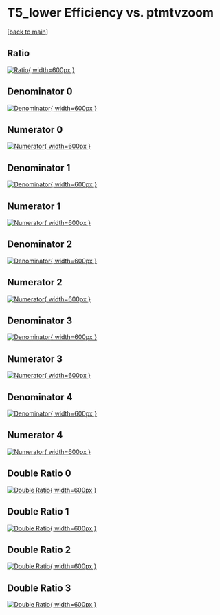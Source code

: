 # T5_lower Efficiency vs. ptmtvzoom

[[back to main](./)]



## Ratio

[![Ratio](../mtv/var/T5_lower_xtr_11_-1_eff_ptmtvzoom.png){ width=600px }](../mtv/var/T5_lower_xtr_11_-1_eff_ptmtvzoom.pdf)

## Denominator 0

[![Denominator](../mtv/den/T5_lower_xtr_11_-1_eff_ptmtvzoom_den0.png){ width=600px }](../mtv/den/T5_lower_xtr_11_-1_eff_ptmtvzoom_den0.pdf)

## Numerator 0

[![Numerator](../mtv/num/T5_lower_xtr_11_-1_eff_ptmtvzoom_num0.png){ width=600px }](../mtv/num/T5_lower_xtr_11_-1_eff_ptmtvzoom_num0.pdf)

## Denominator 1

[![Denominator](../mtv/den/T5_lower_xtr_11_-1_eff_ptmtvzoom_den1.png){ width=600px }](../mtv/den/T5_lower_xtr_11_-1_eff_ptmtvzoom_den1.pdf)

## Numerator 1

[![Numerator](../mtv/num/T5_lower_xtr_11_-1_eff_ptmtvzoom_num1.png){ width=600px }](../mtv/num/T5_lower_xtr_11_-1_eff_ptmtvzoom_num1.pdf)

## Denominator 2

[![Denominator](../mtv/den/T5_lower_xtr_11_-1_eff_ptmtvzoom_den2.png){ width=600px }](../mtv/den/T5_lower_xtr_11_-1_eff_ptmtvzoom_den2.pdf)

## Numerator 2

[![Numerator](../mtv/num/T5_lower_xtr_11_-1_eff_ptmtvzoom_num2.png){ width=600px }](../mtv/num/T5_lower_xtr_11_-1_eff_ptmtvzoom_num2.pdf)

## Denominator 3

[![Denominator](../mtv/den/T5_lower_xtr_11_-1_eff_ptmtvzoom_den3.png){ width=600px }](../mtv/den/T5_lower_xtr_11_-1_eff_ptmtvzoom_den3.pdf)

## Numerator 3

[![Numerator](../mtv/num/T5_lower_xtr_11_-1_eff_ptmtvzoom_num3.png){ width=600px }](../mtv/num/T5_lower_xtr_11_-1_eff_ptmtvzoom_num3.pdf)

## Denominator 4

[![Denominator](../mtv/den/T5_lower_xtr_11_-1_eff_ptmtvzoom_den4.png){ width=600px }](../mtv/den/T5_lower_xtr_11_-1_eff_ptmtvzoom_den4.pdf)

## Numerator 4

[![Numerator](../mtv/num/T5_lower_xtr_11_-1_eff_ptmtvzoom_num4.png){ width=600px }](../mtv/num/T5_lower_xtr_11_-1_eff_ptmtvzoom_num4.pdf)

## Double Ratio 0

[![Double Ratio](../mtv/ratio/T5_lower_xtr_11_-1_eff_ptmtvzoom_ratio0.png){ width=600px }](../mtv/ratio/T5_lower_xtr_11_-1_eff_ptmtvzoom_ratio0.pdf)

## Double Ratio 1

[![Double Ratio](../mtv/ratio/T5_lower_xtr_11_-1_eff_ptmtvzoom_ratio1.png){ width=600px }](../mtv/ratio/T5_lower_xtr_11_-1_eff_ptmtvzoom_ratio1.pdf)

## Double Ratio 2

[![Double Ratio](../mtv/ratio/T5_lower_xtr_11_-1_eff_ptmtvzoom_ratio2.png){ width=600px }](../mtv/ratio/T5_lower_xtr_11_-1_eff_ptmtvzoom_ratio2.pdf)

## Double Ratio 3

[![Double Ratio](../mtv/ratio/T5_lower_xtr_11_-1_eff_ptmtvzoom_ratio3.png){ width=600px }](../mtv/ratio/T5_lower_xtr_11_-1_eff_ptmtvzoom_ratio3.pdf)

